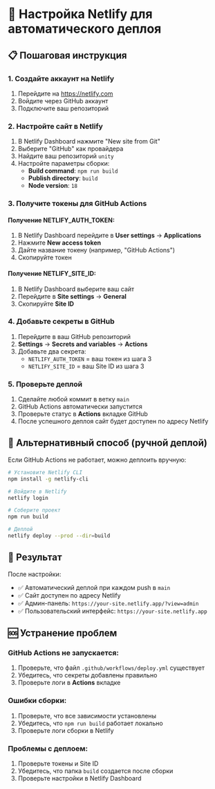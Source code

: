# 🚀 Настройка Netlify для автоматического деплоя

## 📋 Пошаговая инструкция

### 1. **Создайте аккаунт на Netlify**
1. Перейдите на https://netlify.com
2. Войдите через GitHub аккаунт
3. Подключите ваш репозиторий

### 2. **Настройте сайт в Netlify**
1. В Netlify Dashboard нажмите "New site from Git"
2. Выберите "GitHub" как провайдера
3. Найдите ваш репозиторий `unity`
4. Настройте параметры сборки:
   - **Build command**: `npm run build`
   - **Publish directory**: `build`
   - **Node version**: `18`

### 3. **Получите токены для GitHub Actions**

#### Получение NETLIFY_AUTH_TOKEN:
1. В Netlify Dashboard перейдите в **User settings** → **Applications**
2. Нажмите **New access token**
3. Дайте название токену (например, "GitHub Actions")
4. Скопируйте токен

#### Получение NETLIFY_SITE_ID:
1. В Netlify Dashboard выберите ваш сайт
2. Перейдите в **Site settings** → **General**
3. Скопируйте **Site ID**

### 4. **Добавьте секреты в GitHub**
1. Перейдите в ваш GitHub репозиторий
2. **Settings** → **Secrets and variables** → **Actions**
3. Добавьте два секрета:
   - `NETLIFY_AUTH_TOKEN` = ваш токен из шага 3
   - `NETLIFY_SITE_ID` = ваш Site ID из шага 3

### 5. **Проверьте деплой**
1. Сделайте любой коммит в ветку `main`
2. GitHub Actions автоматически запустится
3. Проверьте статус в **Actions** вкладке GitHub
4. После успешного деплоя сайт будет доступен по адресу Netlify

## 🔧 Альтернативный способ (ручной деплой)

Если GitHub Actions не работает, можно деплоить вручную:

```bash
# Установите Netlify CLI
npm install -g netlify-cli

# Войдите в Netlify
netlify login

# Соберите проект
npm run build

# Деплой
netlify deploy --prod --dir=build
```

## 🎯 Результат

После настройки:
- ✅ Автоматический деплой при каждом push в `main`
- ✅ Сайт доступен по адресу Netlify
- ✅ Админ-панель: `https://your-site.netlify.app/?view=admin`
- ✅ Пользовательский интерфейс: `https://your-site.netlify.app`

## 🆘 Устранение проблем

### GitHub Actions не запускается:
1. Проверьте, что файл `.github/workflows/deploy.yml` существует
2. Убедитесь, что секреты добавлены правильно
3. Проверьте логи в **Actions** вкладке

### Ошибки сборки:
1. Проверьте, что все зависимости установлены
2. Убедитесь, что `npm run build` работает локально
3. Проверьте логи сборки в Netlify

### Проблемы с деплоем:
1. Проверьте токены и Site ID
2. Убедитесь, что папка `build` создается после сборки
3. Проверьте настройки в Netlify Dashboard
